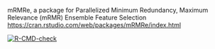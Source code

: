 mRMRe, a package for Parallelized Minimum Redundancy, Maximum Relevance (mRMR) Ensemble Feature Selection
https://cran.rstudio.com/web/packages/mRMRe/index.html

  <!-- badges: start -->
  [![R-CMD-check](https://github.com/bhklab/mRMRe/workflows/R-CMD-check/badge.svg)](https://github.com/bhklab/mRMRe/actions)
  <!-- badges: end -->

